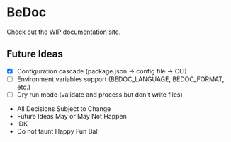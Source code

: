# BeDoc

Check out the [WIP documentation site](https://bedoc.gesslar.dev/).

## Future Ideas

- [x] Configuration cascade (package.json -> config file -> CLI)
- [ ] Environment variables support (BEDOC_LANGUAGE, BEDOC_FORMAT, etc.)
- [ ] Dry run mode (validate and process but don't write files)

* All Decisions Subject to Change
* Future Ideas May or May Not Happen
* IDK
* Do not taunt Happy Fun Ball
